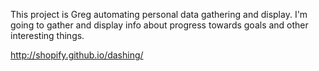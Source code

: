 This project is Greg automating personal data gathering and display.  I'm going to gather and display info about progress towards goals and other interesting things.

http://shopify.github.io/dashing/